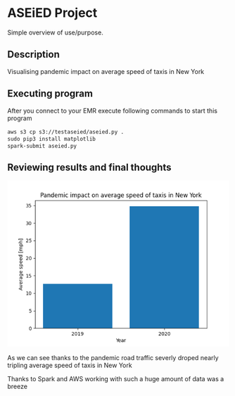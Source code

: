 # ASEiED Project

Simple overview of use/purpose.

## Description

Visualising pandemic impact on average speed of taxis in New York

## Executing program

After you connect to your EMR execute following commands to start this program
```
aws s3 cp s3://testaseied/aseied.py .
sudo pip3 install matplotlib
spark-submit aseied.py
```

## Reviewing results and final thoughts

![Results](result.png)

As we can see thanks to the pandemic road traffic severly droped nearly tripling average speed of taxis in New York

Thanks to Spark and AWS working with such a huge amount of data was a breeze